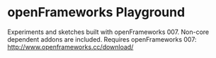 
openFrameworks Playground
=========================

Experiments and sketches built with openFrameworks 007.
Non-core dependent addons are included.
Requires openFrameworks 007: http://www.openframeworks.cc/download/